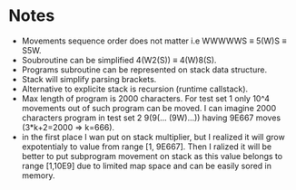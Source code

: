 # Notes
- Movements sequence order does not matter i.e WWWWWS ≡ 5(W)S ≡ S5W.
- Soubroutine can be simplified 4(W2(S)) ≡ 4(W)8(S).
- Programs subroutine can be represented on stack data structure.
- Stack will simplify parsing brackets.
- Alternative to explicite stack is recursion (runtime callstack).
- Max length of program is 2000 characters. For test set 1 only 10^4 movements out of such program can be moved. 
I can imagine 2000 characters program in test set 2
9(9(... (9W)...)) 
having 9E667 moves (3*k+2=2000 => k=666).
- in the first place I wan put on stack multiplier, but I realized it will grow expotentialy to value from range [1, 9E667]. Then I ralized it will be better to put subprogram movement on stack as this value belongs to range [1,10E9] due to limited map space and can be easily sored in memory.